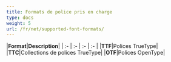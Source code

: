 ```yaml
---
title: Formats de police pris en charge
type: docs
weight: 5
url: /fr/net/supported-font-formats/
---
```


|**Format**|**Description**|
| :- | :- | :- | :- |
|**TTF**|Polices TrueType|
|**TTC**|Collections de polices TrueType|
|**OTF**|Polices OpenType|
